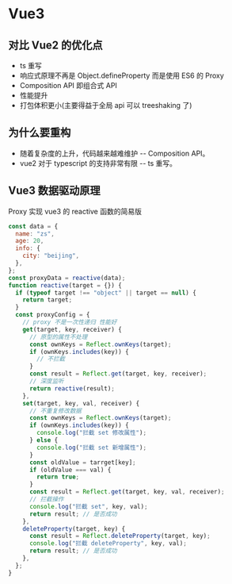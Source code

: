 <!--
 * @Author: 鱼小柔
 * @Date: 2021-03-29 20:34:37
 * @LastEditors: your name
 * @LastEditTime: 2021-03-29 23:59:02
 * @Description: file content
-->

# Vue3

<!-- ![alt text](./test.png "title text") -->

## 对比 Vue2 的优化点

- ts 重写
- 响应式原理不再是 Object.defineProperty 而是使用 ES6 的 Proxy
- Composition API 即组合式 API
- 性能提升
- 打包体积更小(主要得益于全局 api 可以 treeshaking 了)

## 为什么要重构

- 随着复杂度的上升，代码越来越难维护 -- Composition API。
- vue2 对于 typescript 的支持非常有限 -- ts 重写。

## Vue3 数据驱动原理

Proxy 实现 vue3 的 reactive 函数的简易版

```js
const data = {
  name: "zs",
  age: 20,
  info: {
    city: "beijing",
  },
};
const proxyData = reactive(data);
function reactive(target = {}) {
  if (typeof target !== "object" || target == null) {
    return target;
  }
  const proxyConfig = {
    // proxy 不是一次性递归 性能好
    get(target, key, receiver) {
      // 原型的属性不处理
      const ownKeys = Reflect.ownKeys(target);
      if (ownKeys.includes(key)) {
        // 不拦截
      }
      const result = Reflect.get(target, key, receiver);
      // 深度监听
      return reactive(result);
    },
    set(target, key, val, receiver) {
      // 不重复修改数据
      const ownKeys = Reflect.ownKeys(target);
      if (ownKeys.includes(key)) {
        console.log("拦截 set 修改属性");
      } else {
        console.log("拦截 set 新增属性");
      }
      const oldValue = tarrget[key];
      if (oldValue === val) {
        return true;
      }
      const result = Reflect.get(target, key, val, receiver);
      // 拦截操作
      console.log("拦截 set", key, val);
      return result; // 是否成功
    },
    deleteProperty(target, key) {
      const result = Reflect.deleteProperty(target, key);
      console.log("拦截 deleteProperty", key, val);
      return result; // 是否成功
    },
  };
}
```
